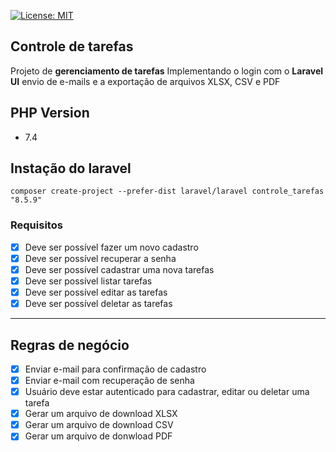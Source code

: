 [![License: MIT](https://img.shields.io/badge/License-MIT-yellow.svg)](https://opensource.org/licenses/MIT)

## Controle de tarefas

Projeto de **gerenciamento de tarefas**
Implementando o login com o **Laravel UI** envio de e-mails e a exportação de arquivos XLSX, CSV e PDF



## PHP Version

- 7.4

## Instação do laravel

```
composer create-project --prefer-dist laravel/laravel controle_tarefas "8.5.9"
```

### Requisitos

- [x] Deve ser possível fazer um novo cadastro
- [x] Deve ser possível recuperar a senha
- [x] Deve ser possível cadastrar uma nova tarefas
- [x] Deve ser possível listar tarefas
- [x] Deve ser possível editar as tarefas
- [x] Deve ser possível deletar as tarefas

---

## Regras de negócio

- [x] Enviar e-mail para confirmação de cadastro
- [x] Enviar e-mail com recuperação de senha
- [x] Usuário deve estar autenticado para cadastrar, editar ou deletar uma tarefa
- [x] Gerar um arquivo de download XLSX
- [x] Gerar um arquivo de download CSV
- [x] Gerar um arquivo de donwload PDF